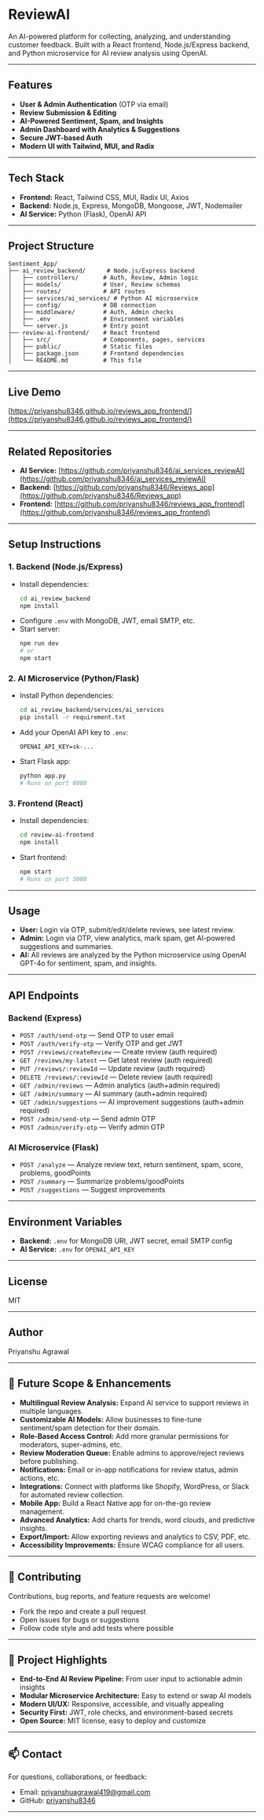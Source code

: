 
# ReviewAI

An AI-powered platform for collecting, analyzing, and understanding customer feedback. Built with a React frontend, Node.js/Express backend, and Python microservice for AI review analysis using OpenAI.

---

## Features
- **User & Admin Authentication** (OTP via email)
- **Review Submission & Editing**
- **AI-Powered Sentiment, Spam, and Insights**
- **Admin Dashboard with Analytics & Suggestions**
- **Secure JWT-based Auth**
- **Modern UI with Tailwind, MUI, and Radix**

---

## Tech Stack
- **Frontend:** React, Tailwind CSS, MUI, Radix UI, Axios
- **Backend:** Node.js, Express, MongoDB, Mongoose, JWT, Nodemailer
- **AI Service:** Python (Flask), OpenAI API

---

## Project Structure

```
Sentiment_App/
├── ai_review_backend/      # Node.js/Express backend
│   ├── controllers/       # Auth, Review, Admin logic
│   ├── models/            # User, Review schemas
│   ├── routes/            # API routes
│   ├── services/ai_services/ # Python AI microservice
│   ├── config/            # DB connection
│   ├── middleware/        # Auth, Admin checks
│   ├── .env               # Environment variables
│   └── server.js          # Entry point
├── review-ai-frontend/    # React frontend
│   ├── src/               # Components, pages, services
│   ├── public/            # Static files
│   ├── package.json       # Frontend dependencies
│   └── README.md          # This file
```

---

## Live Demo
[https://priyanshu8346.github.io/reviews_app_frontend/](https://priyanshu8346.github.io/reviews_app_frontend/)

---

## Related Repositories
- **AI Service:** [https://github.com/priyanshu8346/ai_services_reviewAI](https://github.com/priyanshu8346/ai_services_reviewAI)
- **Backend:** [https://github.com/priyanshu8346/Reviews_app](https://github.com/priyanshu8346/Reviews_app)
- **Frontend:** [https://github.com/priyanshu8346/reviews_app_frontend](https://github.com/priyanshu8346/reviews_app_frontend)

---

## Setup Instructions

### 1. Backend (Node.js/Express)
- Install dependencies:
  ```sh
  cd ai_review_backend
  npm install
  ```
- Configure `.env` with MongoDB, JWT, email SMTP, etc.
- Start server:
  ```sh
  npm run dev
  # or
  npm start
  ```

### 2. AI Microservice (Python/Flask)
- Install Python dependencies:
  ```sh
  cd ai_review_backend/services/ai_services
  pip install -r requirement.txt
  ```
- Add your OpenAI API key to `.env`:
  ```
  OPENAI_API_KEY=sk-...
  ```
- Start Flask app:
  ```sh
  python app.py
  # Runs on port 8000
  ```

### 3. Frontend (React)
- Install dependencies:
  ```sh
  cd review-ai-frontend
  npm install
  ```
- Start frontend:
  ```sh
  npm start
  # Runs on port 3000
  ```

---

## Usage
- **User:** Login via OTP, submit/edit/delete reviews, see latest review.
- **Admin:** Login via OTP, view analytics, mark spam, get AI-powered suggestions and summaries.
- **AI:** All reviews are analyzed by the Python microservice using OpenAI GPT-4o for sentiment, spam, and insights.

---

## API Endpoints

### Backend (Express)
- `POST /auth/send-otp` — Send OTP to user email
- `POST /auth/verify-otp` — Verify OTP and get JWT
- `POST /reviews/createReview` — Create review (auth required)
- `GET /reviews/my-latest` — Get latest review (auth required)
- `PUT /reviews/:reviewId` — Update review (auth required)
- `DELETE /reviews/:reviewId` — Delete review (auth required)
- `GET /admin/reviews` — Admin analytics (auth+admin required)
- `GET /admin/summary` — AI summary (auth+admin required)
- `GET /admin/suggestions` — AI improvement suggestions (auth+admin required)
- `POST /admin/send-otp` — Send admin OTP
- `POST /admin/verify-otp` — Verify admin OTP

### AI Microservice (Flask)
- `POST /analyze` — Analyze review text, return sentiment, spam, score, problems, goodPoints
- `POST /summary` — Summarize problems/goodPoints
- `POST /suggestions` — Suggest improvements

---

## Environment Variables
- **Backend:** `.env` for MongoDB URI, JWT secret, email SMTP config
- **AI Service:** `.env` for `OPENAI_API_KEY`

---

## License
MIT

---

## Author
Priyanshu Agrawal

---

## 🚀 Future Scope & Enhancements
- **Multilingual Review Analysis:** Expand AI service to support reviews in multiple languages.
- **Customizable AI Models:** Allow businesses to fine-tune sentiment/spam detection for their domain.
- **Role-Based Access Control:** Add more granular permissions for moderators, super-admins, etc.
- **Review Moderation Queue:** Enable admins to approve/reject reviews before publishing.
- **Notifications:** Email or in-app notifications for review status, admin actions, etc.
- **Integrations:** Connect with platforms like Shopify, WordPress, or Slack for automated review collection.
- **Mobile App:** Build a React Native app for on-the-go review management.
- **Advanced Analytics:** Add charts for trends, word clouds, and predictive insights.
- **Export/Import:** Allow exporting reviews and analytics to CSV, PDF, etc.
- **Accessibility Improvements:** Ensure WCAG compliance for all users.

---

## 🤝 Contributing
Contributions, bug reports, and feature requests are welcome!
- Fork the repo and create a pull request
- Open issues for bugs or suggestions
- Follow code style and add tests where possible

---

## 🌟 Project Highlights
- **End-to-End AI Review Pipeline:** From user input to actionable admin insights
- **Modular Microservice Architecture:** Easy to extend or swap AI models
- **Modern UI/UX:** Responsive, accessible, and visually appealing
- **Security First:** JWT, role checks, and environment-based secrets
- **Open Source:** MIT license, easy to deploy and customize

---

## 📫 Contact
For questions, collaborations, or feedback:
- Email: priyanshuagrawal419@gmail.com
- GitHub: [priyanshu8346](https://github.com/priyanshu8346)

---

